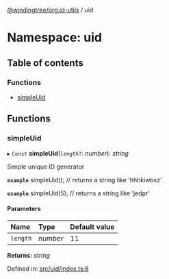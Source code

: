 [@windingtree/org.id-utils](../README.md) / uid

# Namespace: uid

## Table of contents

### Functions

- [simpleUid](uid.md#simpleuid)

## Functions

### simpleUid

▸ `Const` **simpleUid**(`length?`: *number*): *string*

Simple unique ID generator

**`example`**
simpleUid(); // returns a string like 'hhhkiwbxz'

**`example`**
simpleUid(5); // returns a string like 'jedpr'

#### Parameters

| Name | Type | Default value |
| :------ | :------ | :------ |
| `length` | *number* | 11 |

**Returns:** *string*

Defined in: [src/uid/index.ts:8](https://github.com/windingtree/org.id-sdk/blob/2cc4566/packages/shared/src/uid/index.ts#L8)
